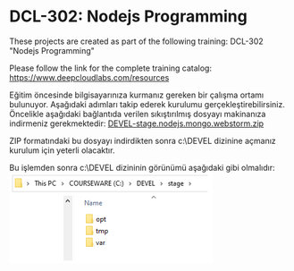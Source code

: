# DCL-302: Nodejs Programming
These projects are created as part of the following training: DCL-302 "Nodejs Programming"

Please follow the link for the complete training catalog: https://www.deepcloudlabs.com/resources

Eğitim öncesinde bilgisayarınıza kurmanız gereken bir çalışma ortamı bulunuyor. Aşağıdaki adımları takip ederek kurulumu gerçekleştirebilirsiniz. Öncelikle aşağıdaki bağlantıda verilen sıkıştırılmış dosyayı makinanıza indirmeniz gerekmektedir: [DEVEL-stage.nodejs.mongo.webstorm.zip](https://www.deepcloudlabs.com/software/DEVEL-stage.nodejs.mongo.webstorm.zip) 

ZIP formatındaki bu dosyayı indirdikten sonra c:\DEVEL dizinine açmanız kurulum için yeterli olacaktır. 

Bu işlemden sonra c:\DEVEL dizininin görünümü aşağıdaki gibi olmalıdır:
![c:\DEVEL dizininin görünümü](DEVEL-stage.png)
